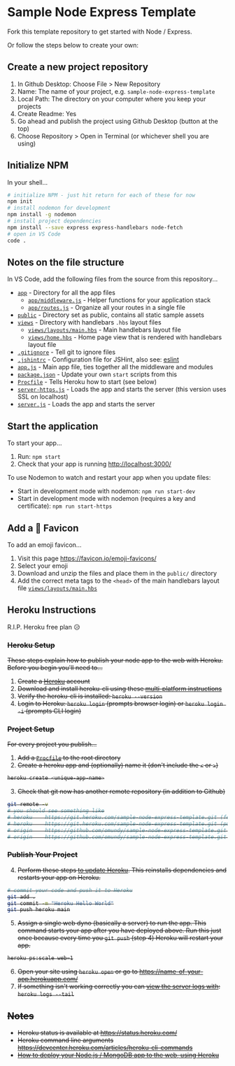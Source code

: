 # Sample Node Express Template

Fork this template repository to get started with Node / Express.


Or follow the steps below to create your own:


## Create a new project repository

1. In Github Desktop: Choose File > New Repository
1. Name: The name of your project, e.g. `sample-node-express-template`
1. Local Path: The directory on your computer where you keep your projects
1. Create Readme: Yes
1. Go ahead and publish the project using Github Desktop (button at the top)
1. Choose Repository > Open in Terminal (or whichever shell you are using)


## Initialize NPM

In your shell...
```bash
# initialize NPM - just hit return for each of these for now
npm init
# install nodemon for development
npm install -g nodemon
# install project dependencies
npm install --save express express-handlebars node-fetch
# open in VS Code
code .
```

## Notes on the file structure

In VS Code, add the following files from the source from this repository...

- [`app`](app) - Directory for all the app files
	- [`app/middleware.js`](app/middleware.js) - Helper functions for your application stack
	- [`app/routes.js`](app/routes.js) - Organize all your routes in a single file
- [`public`](public) - Directory set as public, contains all static sample assets
- [`views`](views) - Directory with handlebars `.hbs` layout files
	- [`views/layouts/main.hbs`](views/layouts/main.hbs) - Main handlebars layout file
	- [`views/home.hbs`](views/home.hbs) - Home page view that is rendered with handlebars layout file
- [`.gitignore`](.jshintrc) - Tell git to ignore files
- [`.jshintrc`](.jshintrc) - Configuration file for JSHint, also see: [eslint](https://www.testim.io/blog/eslint-vs-jshint/) 
- [`app.js`](app.js) - Main app file, ties together all the middleware and modules
- [`package.json`](package.json) - Update your own `start` scripts from this
- [`Procfile`](Procfile) - Tells Heroku how to start (see below)
- [`server-https.js`](server-https.js) - Loads the app and starts the server (this version uses SSL on localhost)
- [`server.js`](server.js) - Loads the app and starts the server



## Start the application

To start your app...

1. Run: `npm start`
1. Check that your app is running <http://localhost:3000/>

To use Nodemon to watch and restart your app when you update files:

- Start in development mode with nodemon: `npm run start-dev`
- Start in development mode with nodemon (requires a key and certificate): `npm run start-https`


## Add a 🍕 Favicon

To add an emoji favicon...

1. Visit this page https://favicon.io/emoji-favicons/
1. Select your emoji
1. Download and unzip the files and place them in the `public/` directory
1. Add the correct meta tags to the `<head>` of the main handlebars layout file [`views/layouts/main.hbs`](views/layouts/main.hbs)






## Heroku Instructions

R.I.P. Heroku free plan 😥

<del>

### Heroku Setup

These steps explain how to publish your node app to the web with Heroku. Before you begin you'll need to...

1. Create a [Heroku](https://heroku.com/) account
2. Download and install heroku-cli using these [multi-platform instructions](https://devcenter.heroku.com/articles/heroku-cli#download-and-install)
3. Verify the heroku-cli is installed: `heroku --version`
4. Login to Heroku: `heroku login` (prompts browser login) or `heroku login -i` (prompts CLI login)



### Project Setup

For every project you publish...

1. Add a [`Procfile`](Procfile) to the root directory
2. Create a heroku app and (optionally) name it (don't include the `<` or `>`)

```bash
heroku create <unique-app-name>
```
3. Check that git now has another remote repository (in addition to Github)

```bash
git remote -v
# you should see something like
# heroku	https://git.heroku.com/sample-node-express-template.git (fetch)
# heroku	https://git.heroku.com/sample-node-express-template.git (push)
# origin	https://github.com/omundy/sample-node-express-template.git (fetch)
# origin	https://github.com/omundy/sample-node-express-template.git (push)
```


### Publish Your Project

4. Perform these steps [to update Heroku](https://devcenter.heroku.com/articles/git). This reinstalls dependencies and restarts your app on Heroku.

```bash
# commit your code and push it to Heroku
git add .
git commit -m "Heroku Hello World"
git push heroku main
```

5. Assign a single web dyno (basically a server) to run the app. This command starts your app after you have deployed above. Run this just once because every time you `git push` (step 4) Heroku will restart your app.
```bash
heroku ps:scale web=1
```

6. Open your site using `heroku open` or go to https://name-of-your-app.herokuapp.com/
7. If something isn't working correctly you can [view the server logs with](https://devcenter.heroku.com/articles/heroku-cli-commands): `heroku logs --tail`






## Notes

- Heroku status is available at https://status.heroku.com/
- Heroku command line arguments https://devcenter.heroku.com/articles/heroku-cli-commands
- [How to deploy your Node.js / MongoDB app to the web, using Heroku](https://medium.com/make-school/how-to-deploy-your-node-js-mongodb-app-to-the-web-using-heroku-63d4bccf2675)

</del>